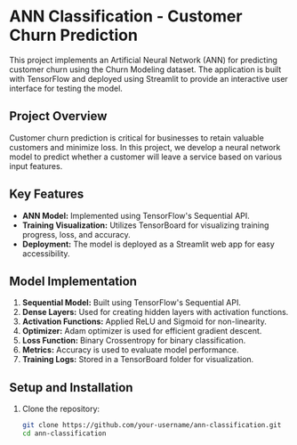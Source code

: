 # ANN Classification - Customer Churn Prediction

This project implements an Artificial Neural Network (ANN) for predicting customer churn using the Churn Modeling dataset. The application is built with TensorFlow and deployed using Streamlit to provide an interactive user interface for testing the model.

## Project Overview

Customer churn prediction is critical for businesses to retain valuable customers and minimize loss. In this project, we develop a neural network model to predict whether a customer will leave a service based on various input features.

## Key Features

- **ANN Model:** Implemented using TensorFlow's Sequential API.
- **Training Visualization:** Utilizes TensorBoard for visualizing training progress, loss, and accuracy.
- **Deployment:** The model is deployed as a Streamlit web app for easy accessibility.

## Model Implementation

1. **Sequential Model:** Built using TensorFlow's Sequential API.
2. **Dense Layers:** Used for creating hidden layers with activation functions.
3. **Activation Functions:** Applied ReLU and Sigmoid for non-linearity.
4. **Optimizer:** Adam optimizer is used for efficient gradient descent.
5. **Loss Function:** Binary Crossentropy for binary classification.
6. **Metrics:** Accuracy is used to evaluate model performance.
7. **Training Logs:** Stored in a TensorBoard folder for visualization.

## Setup and Installation

1. Clone the repository:

   ```bash
   git clone https://github.com/your-username/ann-classification.git
   cd ann-classification
